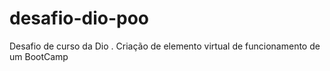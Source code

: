 # desafio-dio-poo


Desafio de curso da Dio . Criação de elemento virtual de funcionamento de um BootCamp
